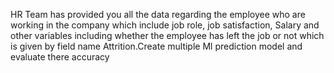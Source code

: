HR Team has provided you all the data regarding the employee who are working in the company which include job role, job satisfaction, Salary and other variables 
including whether the employee has left the job or not which is given by field name Attrition.Create multiple Ml prediction model and evaluate there accuracy
